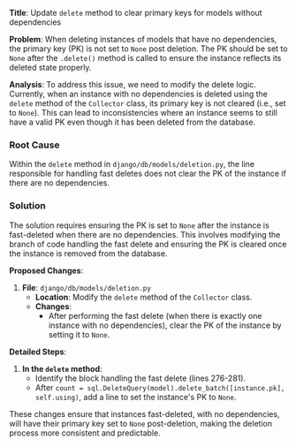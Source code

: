 **Title**: Update `delete` method to clear primary keys for models without dependencies

**Problem**: When deleting instances of models that have no dependencies, the primary key (PK) is not set to `None` post deletion. The PK should be set to `None` after the `.delete()` method is called to ensure the instance reflects its deleted state properly.

**Analysis**:
To address this issue, we need to modify the delete logic. Currently, when an instance with no dependencies is deleted using the `delete` method of the `Collector` class, its primary key is not cleared (i.e., set to `None`). This can lead to inconsistencies where an instance seems to still have a valid PK even though it has been deleted from the database.

### Root Cause
Within the `delete` method in `django/db/models/deletion.py`, the line responsible for handling fast deletes does not clear the PK of the instance if there are no dependencies.

### Solution
The solution requires ensuring the PK is set to `None` after the instance is fast-deleted when there are no dependencies. This involves modifying the branch of code handling the fast delete and ensuring the PK is cleared once the instance is removed from the database.

**Proposed Changes**:
1. **File**: `django/db/models/deletion.py`
   - **Location**: Modify the `delete` method of the `Collector` class.
   - **Changes**:
     - After performing the fast delete (when there is exactly one instance with no dependencies), clear the PK of the instance by setting it to `None`.

**Detailed Steps**:
1. **In the `delete` method**:
   - Identify the block handling the fast delete (lines 276-281).
   - After `count = sql.DeleteQuery(model).delete_batch([instance.pk], self.using)`, add a line to set the instance's PK to `None`.



These changes ensure that instances fast-deleted, with no dependencies, will have their primary key set to `None` post-deletion, making the deletion process more consistent and predictable.